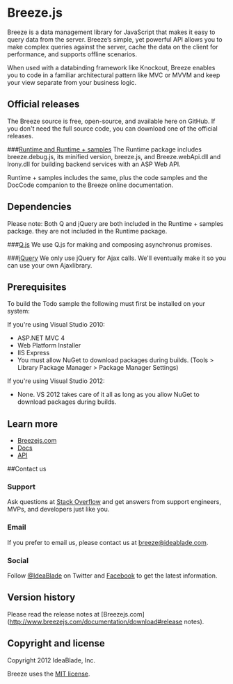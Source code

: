 # Breeze.js

Breeze is a data management library for JavaScript that makes it easy to query data from the server. Breeze’s simple, yet powerful API allows you to make complex queries against the server, cache the data on the client for performance, and supports offline scenarios.

When used with a databinding framework like Knockout, Breeze enables you to code in a familiar architectural pattern like MVC or MVVM and keep your view separate from your business logic.

## Official releases

The Breeze source is free, open-source, and available here on GitHub. If you don't need the full source code, you can download one of the official releases.

###[Runtime and Runtime + samples](http://www.breezejs.com/documentation/download)
The Runtime package includes breeze.debug.js, its minified version, breeze.js, and Breeze.webApi.dll and Irony.dll for building backend services with an ASP Web API.

Runtime + samples includes the same, plus the code samples and the DocCode companion to the Breeze online documentation. 

## Dependencies
Please note: Both Q and jQuery are both included in the Runtime + samples package. they are not included in the Runtime package.

###[Q.js](https://github.com/kriskowal/q)
We use Q.js for making and composing asynchronus promises.

###[jQuery](http://jquery.com/)
We only use jQuery for Ajax calls. We'll eventually make it so you can use your own Ajaxlibrary.

## Prerequisites
To build the Todo sample the following must first be installed on your system:

If you're using Visual Studio 2010:
- ASP.NET MVC 4 
- Web Platform Installer
- IIS Express
- You must allow NuGet to download packages during builds. (Tools > Library Package Manager > Package Manager Settings)

If you're using Visual Studio 2012:
- None. VS 2012 takes care of it all as long as you allow NuGet to download packages during builds.



## Learn more

   * [Breezejs.com](http://www.breezejs.com/)
   * [Docs](http://www.breezejs.com/documentation/introduction)
   * [API](http://www.breezejs.com/sites/all/apidocs/index.html)

##Contact us

### Support

Ask questions at [Stack Overflow](http://stackoverflow.com/questions/tagged/breeze?sort=newest) and get answers from support engineers, MVPs, and developers just like you.

### Email

If you prefer to email us, please contact us at [breeze@ideablade.com](mailto:breeze@ideablade.com).

### Social

Follow [@IdeaBlade](http://twitter.com/#!/ideablade) on Twitter and [Facebook](https://www.facebook.com/IdeaBlade) to get the latest information.

## Version history

Please read the release notes at [Breezejs.com](http://www.breezejs.com/documentation/download#release notes).
 

## Copyright and license
Copyright 2012 IdeaBlade, Inc.

Breeze uses the [MIT license](http://opensource.org/licenses/mit-license.php).
